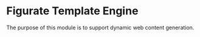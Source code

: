 Figurate Template Engine
========================

The purpose of this module is to support dynamic web content generation.
